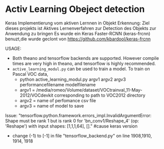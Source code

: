 # Activ Learning Obeject detection
Keras Implementierung vom aktiven Lernnen in Objekt Erkennung: Ziel  dieses projekts ist Aktives Lernenverfahren zur Detection des Objekts zur Anwendung zu bringen 
Es wurde ein Keras Faster-RCNN (keras-frcnn) benuzt,die wurde geclont von https://github.com/kbardool/keras-frcnn

USAGE:
- Both theano and tensorflow backends are supported. However compile times are very high in theano, and tensorflow is highly recommended.
- `active_learning_modul.py` can be used to train a model. To train on Pascal VOC data,
    - python active_learning_modul.py argv1 argv2 argv3 performancefilename modelfilename
    - argv1  = /media/romeo/Volume/dataset/VOCtrainval_11-May-2012/VOCdevkit corresponding to path to VOC2012 directory
    - argv2 = name of perfomance csv file
    - argv3 = name of model to save  





Issue:
"tensorflow.python.framework.errors_impl.InvalidArgumentError: Shape must be rank 1 but is rank 0 for 'bn_conv1/Reshape_4' (op: 'Reshape') with input shapes: [1,1,1,64], []."
#cause
keras version 
- change (-1) to [-1] in file "tensorflow_backend.py" on line 1908,1910, 1914, 1918
